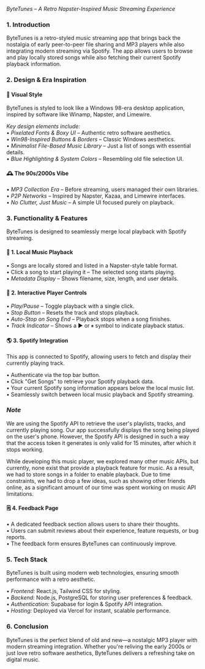 *ByteTunes – A Retro Napster-Inspired Music Streaming Experience*

### 1. Introduction  
ByteTunes is a retro-styled music streaming app that brings back the nostalgia of early peer-to-peer file sharing and MP3 players while also integrating modern streaming via Spotify. The app allows users to browse and play locally stored songs while also fetching their current Spotify playback information.

### 2. Design & Era Inspiration  
#### 🎨 Visual Style  
ByteTunes is styled to look like a Windows 98-era desktop application, inspired by software like Winamp, Napster, and Limewire.

*Key design elements include:*  
•⁠  ⁠*Pixelated Fonts & Boxy UI* – Authentic retro software aesthetics.  
•⁠  ⁠*Win98-Inspired Buttons & Borders* – Classic Windows aesthetics.  
•⁠  ⁠*Minimalist File-Based Music Library* – Just a list of songs with essential details.  
•⁠  ⁠*Blue Highlighting & System Colors* – Resembling old file selection UI.  

#### 🕰 The 90s/2000s Vibe  
•⁠  ⁠*MP3 Collection Era* – Before streaming, users managed their own libraries.  
•⁠  ⁠*P2P Networks* – Inspired by Napster, Kazaa, and Limewire interfaces.  
•⁠  ⁠*No Clutter, Just Music* – A simple UI focused purely on playback.  

### 3. Functionality & Features  
ByteTunes is designed to seamlessly merge local playback with Spotify streaming.

#### 🎵 1. Local Music Playback  
•⁠  ⁠Songs are locally stored and listed in a Napster-style table format.  
•⁠  ⁠Click a song to start playing it – The selected song starts playing.  
•⁠  ⁠*Metadata Display* – Shows filename, size, length, and user details.  

#### 🎹 2. Interactive Player Controls  
•⁠  ⁠*Play/Pause* – Toggle playback with a single click.  
•⁠  ⁠*Stop Button* – Resets the track and stops playback.  
•⁠  ⁠*Auto-Stop on Song End* – Playback stops when a song finishes.  
•⁠  ⁠*Track Indicator* – Shows a ▶️ or ⏸ symbol to indicate playback status.  

#### 🌎 3. Spotify Integration  
This app is connected to Spotify, allowing users to fetch and display their currently playing track.

•⁠  ⁠Authenticate via the top bar button.  
•⁠  ⁠Click "Get Songs" to retrieve your Spotify playback data.  
•⁠  ⁠Your current Spotify song information appears below the local music list.  
•⁠  ⁠Seamlessly switch between local music playback and Spotify streaming.  

### *Note*  
We are using the Spotify API to retrieve the user's playlists, tracks, and currently playing song. Our app successfully displays the song being played on the user's phone. However, the Spotify API is designed in such a way that the access token it generates is only valid for 15 minutes, after which it stops working.  

While developing this music player, we explored many other music APIs, but currently, none exist that provide a playback feature for music. As a result, we had to store songs in a folder to enable playback. Due to time constraints, we had to drop a few ideas, such as showing other friends online, as a significant amount of our time was spent working on music API limitations.  

#### 🗒 4. Feedback Page  
•⁠  ⁠A dedicated feedback section allows users to share their thoughts.  
•⁠  ⁠Users can submit reviews about their experience, feature requests, or bug reports.  
•⁠  ⁠The feedback form ensures ByteTunes can continuously improve.  

### 5. Tech Stack  
ByteTunes is built using modern web technologies, ensuring smooth performance with a retro aesthetic.

•⁠  ⁠*Frontend:* React.js, Tailwind CSS for styling.  
•⁠  ⁠*Backend:* Node.js, PostgreSQL for storing user preferences & feedback.  
•⁠  ⁠*Authentication:* Supabase for login & Spotify API integration.  
•⁠  ⁠*Hosting:* Deployed via Vercel for instant, scalable performance.  

### 6. Conclusion  
ByteTunes is the perfect blend of old and new—a nostalgic MP3 player with modern streaming integration. Whether you're reliving the early 2000s or just love retro software aesthetics, ByteTunes delivers a refreshing take on digital music.  


